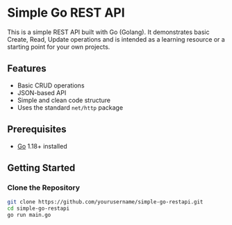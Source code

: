 # Simple Go REST API

This is a simple REST API built with Go (Golang). It demonstrates basic Create, Read, Update operations and is intended as a learning resource or a starting point for your own projects.

## Features

- Basic CRUD operations
- JSON-based API
- Simple and clean code structure
- Uses the standard `net/http` package

## Prerequisites

- [Go](https://golang.org/dl/) 1.18+ installed

## Getting Started

### Clone the Repository

```bash
git clone https://github.com/yourusername/simple-go-restapi.git
cd simple-go-restapi
go run main.go
